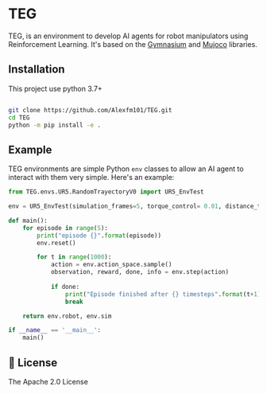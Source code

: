 # TEG 

TEG, is an environment to develop AI agents for robot 
manipulators using Reinforcement Learning. It's based on the [Gymnasium](https://github.com/Farama-Foundation/Gymnasium)
and [Mujoco](https://github.com/deepmind/mujoco) libraries.

## Installation

This project use python 3.7+
```bash

git clone https://github.com/Alexfm101/TEG.git 
cd TEG
python -m pip install -e .

```

## Example

TEG environments are simple Python `env` classes to allow an AI agent to interact
with them very simple. Here's an example:

```python
from TEG.envs.UR5.RandomTrayectoryV0 import UR5_EnvTest

env = UR5_EnvTest(simulation_frames=5, torque_control= 0.01, distance_threshold=0.05)

def main():
    for episode in range(5):
        print("episode {}".format(episode))
        env.reset()

        for t in range(1000):
            action = env.action_space.sample()
            observation, reward, done, info = env.step(action)
            
            if done:
                print("Episode finished after {} timesteps".format(t+1))
                break

    return env.robot, env.sim

if __name__ == '__main__':
    main()
```

## 🧾 License

The Apache 2.0 License
 
